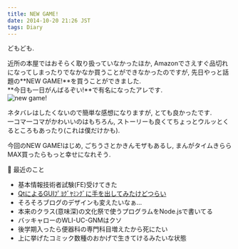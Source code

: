 ```yaml
---
title: NEW GAME!
date: 2014-10-20 21:26 JST
tags: Diary
---
```


どもども.

近所の本屋ではおそらく取り扱っていなかったほか, Amazonでさえすぐ品切れになってしまったりでなかなか買うことができなかったのですが, 先日やっと話題の**NEW GAME!**を買うことができました.  
**今日も一日がんばるぞい!**で有名になったアレです.  
![new game!](https://lh4.googleusercontent.com/-YRPom-Wc4gg/VET_T1EgjLI/AAAAAAAADk0/pV2MVJ-Y7W8/s640/IMG_2549.JPG)

ネタバレはしたくないので簡単な感想になりますが, とても良かったです.  
一コマ一コマがかわいいのはもちろん, ストーリーも良くてちょっとウルッとくるところもあったり(これは僕だけかも).

今回のNEW GAME!はじめ, ごちうさとかきんモザもあるし, まんがタイムきららMAX買ったらもっと幸せになれそう.

🍥 最近のこと

* 基本情報技術者試験(FE)受けてきた
* [QtによるGUIﾌﾟﾖｸﾞﾔﾐﾝｸﾞに手を出してみたけどつらい](https://twitter.com/myon___/status/520149468444770304)
* そろそろブログのデザインも変えたいなぁ...
* 本来のクラス(意味深)の文化祭で使うプログラムをNode.jsで書いてる
* バッキャローのWLI-UC-GNMはクソ
* 後学期入ったら便器科の専門科目増えたから死にたい
* 上に挙げたコミック数種のおかげで生きてけるみたいな状態
